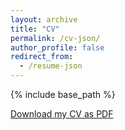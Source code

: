 ```yaml
---
layout: archive
title: "CV"
permalink: /cv-json/
author_profile: false
redirect_from:
  - /resume-json
---
```


{% include base_path %}


<div class="cv-download-links">
  <a href="{{ base_path }}/files/cv.pdf" class="btn btn--primary">Download my CV as PDF</a>
</div>
